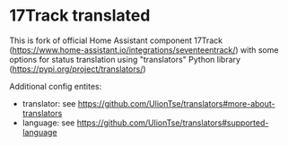 # 17Track translated

This is fork of official Home Assistant component 17Track (https://www.home-assistant.io/integrations/seventeentrack/) with some options for status translation using "translators" Python library (https://pypi.org/project/translators/)

Additional config entites:

* translator: see https://github.com/UlionTse/translators#more-about-translators
* language: see https://github.com/UlionTse/translators#supported-language


